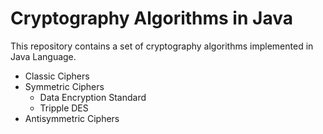 # Cryptography Algorithms in Java
This repository contains a set of cryptography algorithms implemented in Java Language.
- Classic Ciphers
- Symmetric Ciphers
  - Data Encryption Standard
  - Tripple DES
- Antisymmetric Ciphers
